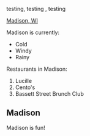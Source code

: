 testing, testing , testing 

[Madison, WI](https://en.wikipedia.org/wiki/Madison,_Wisconsin)

Madison is currently: 
- Cold
- Windy
- Rainy

Restaurants in Madison: 
1. Lucille 
2. Cento's 
3. Bassett Street Brunch Club

## Madison
Madison is fun!

